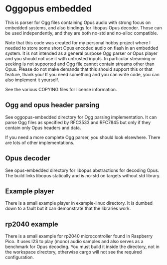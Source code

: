 Oggopus embedded
================
This is parser for Ogg files containing Opus audio with strong focus on
embedded systems, and also bindings for libopus Opus decoder. Those can be used
independently, and they are both no-std and no-alloc compatible.

Note that this code was created for my personal hobby project where I needed to
store some short Opus encoded audio on flash in an embedded system. It is not
intended as a general purpose Ogg parser or Opus player and you should not use
it with untrusted inputs. In particular streaming or seeking is not supported
and Ogg file cannot contain streams other than Opus. Please do not make demands
that this should support this or that feature, thank you! If you need something
and you can write code, you can also implement it yourself.

See the various COPYING files for license information.

Ogg and opus header parsing
---------------------------
See oggopus-embedded directory for Ogg parsing implementation. It can parse Ogg
files as specified by RFC3533 and RFC7845 but only if they contain only Opus
headers and data.

If you need a more complete Ogg parser, you should look elsewhere. There are
lots of other implementations.

Opus decoder
------------
See opus-embedded directory for libopus abstractions for decoding Opus. The
build links libopus statically and is no-std on targets without std library.

Example player
--------------
There is a small example player in example-linux directory. It is dumbed down
to a fault but it can demonstrate that the libraries work.

rp2040 example
--------------
There is a small example for rp2040 microcontroller found in Raspberry Pico. It
uses I2S to play (mono) audio samples and also serves as a benchmark for Opus
decoding. You must build it inside the directory, not in the workspace
directory, otherwise cargo will not see the required configuration.
